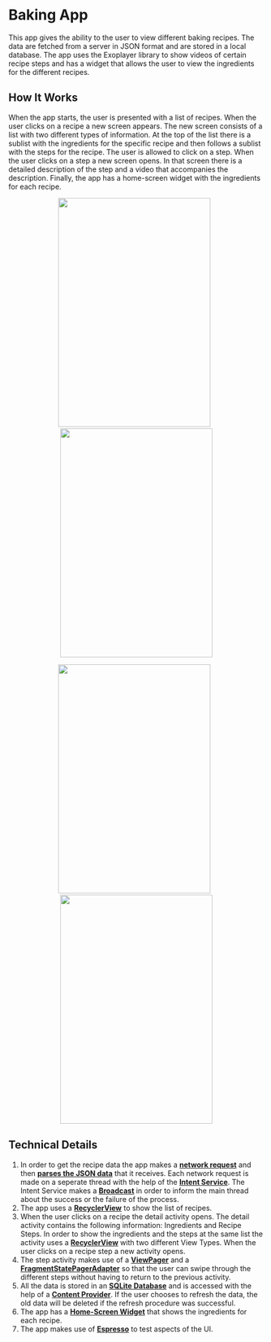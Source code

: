 # Baking App

This app gives the ability to the user to view different baking recipes. The data are fetched from a server in JSON format and are stored in a local database. The app uses the Exoplayer library to show videos of certain recipe steps and has a widget that allows the user to view the ingredients for the different recipes.

## How It Works

When the app starts, the user is presented with a list of recipes. When the user clicks on a recipe a new screen appears. The new screen consists of a list with two different types of information. At the top of the list there is a sublist with the ingredients for the specific recipe and then follows a sublist with the steps for the recipe. The user is allowed to click on a step. When the user clicks on a step a new screen opens. In that screen there is a detailed description of the step and a video that accompanies the description. Finally, the app has a home-screen widget with the ingredients for each recipe.

<p align="center">
  <img src="https://drive.google.com/uc?id=1JHIzmtMpDPfycAA9MtNG1hM7TrPNdCMt" width="300" height="450"> &nbsp<img src="https://drive.google.com/uc?id=1iH8QZClAdxm4Cddx4L9t0LV212jN7IET" width="300" height="450">
</p>

<p align="center">
  <img src="https://drive.google.com/uc?id=1RpHweh7zUF7raexbIseGLXsLuWocJAq7" width="300" height="450"> &nbsp<img src="https://drive.google.com/uc?id=1lstWW2YRHI0S78kmf8NvT9MChsix01ph" width="300" height="450">
</p>

## Technical Details

1. In order to get the recipe data the app makes a [**network request**](https://developer.android.com/training/basics/network-ops/) and then [**parses the JSON data**](https://developer.android.com/reference/org/json/package-summary) that it receives. Each network request is made on a seperate thread with the help of the [**Intent Service**](https://developer.android.com/reference/android/app/IntentService). The Intent Service makes a [**Broadcast**](https://developer.android.com/guide/components/broadcasts) in order to inform the main thread about the success or the failure of the process.
2. The app uses a [**RecyclerView**](https://developer.android.com/guide/topics/ui/layout/recyclerview) to show the list of recipes.
3. When the user clicks on a recipe the detail activity opens. The detail activity contains the following information: Ingredients and Recipe Steps. In order to show the ingredients and the steps at the same list the activity uses a [**RecyclerView**](https://developer.android.com/guide/topics/ui/layout/recyclerview) with two different View Types. When the user clicks on a recipe step a new activity opens.
4. The step activity makes use of a [**ViewPager**](https://developer.android.com/reference/android/support/v4/view/ViewPager) and a [**FragmentStatePagerAdapter**](https://developer.android.com/reference/android/support/v4/app/FragmentStatePagerAdapter) so that the user can swipe through the different steps without having to return to the previous activity.
5.  All the data is stored in an [**SQLite Database**](https://developer.android.com/training/data-storage/sqlite) and is accessed with the help of a [**Content Provider**](https://developer.android.com/guide/topics/providers/content-providers). If the user chooses to refresh the data, the old data will be deleted if the refresh procedure was successful.
6. The app has a [**Home-Screen Widget**](https://developer.android.com/guide/topics/appwidgets/overview) that shows the ingredients for each recipe.
7. The app makes use of [**Espresso**](https://developer.android.com/training/testing/espresso/) to test aspects of the UI.
